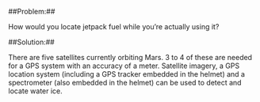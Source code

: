 ##Problem:##

How would you locate jetpack fuel while you’re actually using it?

##Solution:##

There are five satellites currently orbiting Mars. 3 to 4 of these are
needed for a GPS system with an accuracy of a meter. Satellite imagery,
a GPS location system (including a GPS tracker embedded in the helmet)
and a spectrometer (also embedded in the helmet) can be used to detect
and locate water ice.

